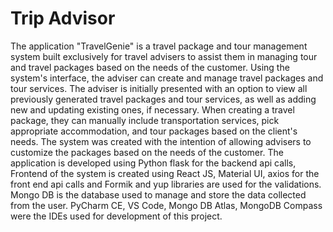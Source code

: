 # Trip Advisor

The application "TravelGenie" is a travel package and tour management system built exclusively for travel advisers to assist them in managing tour and travel packages based on the needs of the customer. Using the system's interface, the adviser can create and manage travel packages and tour services.
The adviser is initially presented with an option to view all previously generated travel packages and tour services, as well as adding new and updating existing ones, if necessary. When creating a travel package, they can manually include transportation services, pick appropriate accommodation, and tour packages based on the client's needs. The system was created with the intention of allowing advisers to customize the packages based on the needs of the customer.
The application is developed using Python flask for the backend api calls, Frontend of the system is created using React JS, Material UI, axios for the front end api calls and Formik and yup libraries are used for the validations. Mongo DB is the database used to manage and store the data collected from the user. PyCharm CE, VS Code, Mongo DB Atlas, MongoDB Compass were the IDEs used for development of this project.
